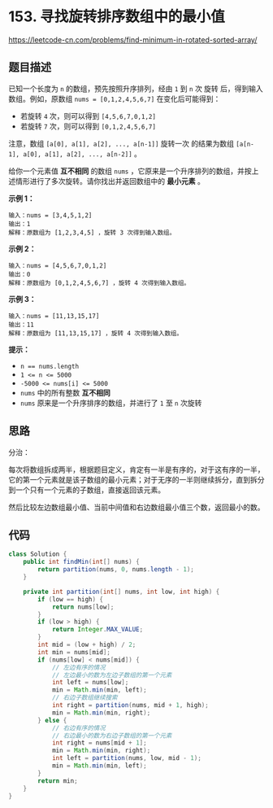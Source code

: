 # 153. 寻找旋转排序数组中的最小值

https://leetcode-cn.com/problems/find-minimum-in-rotated-sorted-array/

## 题目描述

已知一个长度为 `n` 的数组，预先按照升序排列，经由 `1` 到 `n` 次 旋转 后，得到输入数组。例如，原数组 `nums = [0,1,2,4,5,6,7]` 在变化后可能得到：

* 若旋转 `4` 次，则可以得到 `[4,5,6,7,0,1,2]`
* 若旋转 `7` 次，则可以得到 `[0,1,2,4,5,6,7]`

注意，数组 `[a[0], a[1], a[2], ..., a[n-1]]` 旋转一次 的结果为数组 `[a[n-1], a[0], a[1], a[2], ..., a[n-2]]` 。

给你一个元素值 **互不相同** 的数组 `nums` ，它原来是一个升序排列的数组，并按上述情形进行了多次旋转。请你找出并返回数组中的 **最小元素** 。

 

**示例 1：**

```
输入：nums = [3,4,5,1,2]
输出：1
解释：原数组为 [1,2,3,4,5] ，旋转 3 次得到输入数组。
```

**示例 2：**

```
输入：nums = [4,5,6,7,0,1,2]
输出：0
解释：原数组为 [0,1,2,4,5,6,7] ，旋转 4 次得到输入数组。
```

**示例 3：**

```
输入：nums = [11,13,15,17]
输出：11
解释：原数组为 [11,13,15,17] ，旋转 4 次得到输入数组。
```



**提示：**

* `n == nums.length`
* `1 <= n <= 5000`
* `-5000 <= nums[i] <= 5000`
* `nums` 中的所有整数 **互不相同**
* `nums` 原来是一个升序排序的数组，并进行了 `1` 至 `n` 次旋转



## 思路

分治：

每次将数组拆成两半，根据题目定义，肯定有一半是有序的，对于这有序的一半，它的第一个元素就是该子数组的最小元素；对于无序的一半则继续拆分，直到拆分到一个只有一个元素的子数组，直接返回该元素。

然后比较左边数组最小值、当前中间值和右边数组最小值三个数，返回最小的数。



## 代码

```java
class Solution {
    public int findMin(int[] nums) {
        return partition(nums, 0, nums.length - 1);
    }

    private int partition(int[] nums, int low, int high) {
        if (low == high) {
            return nums[low];
        }
        if (low > high) {
            return Integer.MAX_VALUE;
        }
        int mid = (low + high) / 2;
        int min = nums[mid];
        if (nums[low] < nums[mid]) {
            // 左边有序的情况
            // 左边最小的数为左边子数组的第一个元素
            int left = nums[low];
            min = Math.min(min, left);
            // 右边子数组继续搜索
            int right = partition(nums, mid + 1, high);
            min = Math.min(min, right);
        } else {
            // 右边有序的情况
            // 右边最小的数为右边子数组的第一个元素
            int right = nums[mid + 1];
            min = Math.min(min, right);
            int left = partition(nums, low, mid - 1);
            min = Math.min(min, left);
        }
        return min;
    }
}
```

